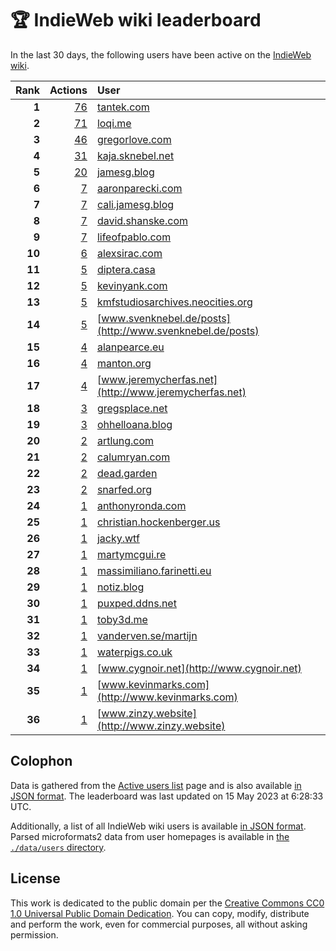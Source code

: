 # 🏆 IndieWeb wiki leaderboard

In the last 30 days, the following users have been active on the [IndieWeb wiki](https://indieweb.org).

| Rank | Actions | User |
|-----:|--------:|:-----|
| **1** | [76](https://indieweb.org/Special:Contributions/Tantek.com) | [tantek.com](http://tantek.com) |
| **2** | [71](https://indieweb.org/Special:Contributions/Loqi.me) | [loqi.me](http://loqi.me) |
| **3** | [46](https://indieweb.org/Special:Contributions/Gregorlove.com) | [gregorlove.com](http://gregorlove.com) |
| **4** | [31](https://indieweb.org/Special:Contributions/Kaja.sknebel.net) | [kaja.sknebel.net](http://kaja.sknebel.net) |
| **5** | [20](https://indieweb.org/Special:Contributions/Jamesg.blog) | [jamesg.blog](http://jamesg.blog) |
| **6** | [7](https://indieweb.org/Special:Contributions/Aaronparecki.com) | [aaronparecki.com](http://aaronparecki.com) |
| **7** | [7](https://indieweb.org/Special:Contributions/Cali.jamesg.blog) | [cali.jamesg.blog](http://cali.jamesg.blog) |
| **8** | [7](https://indieweb.org/Special:Contributions/David.shanske.com) | [david.shanske.com](http://david.shanske.com) |
| **9** | [7](https://indieweb.org/Special:Contributions/Lifeofpablo.com) | [lifeofpablo.com](http://lifeofpablo.com) |
| **10** | [6](https://indieweb.org/Special:Contributions/Alexsirac.com) | [alexsirac.com](http://alexsirac.com) |
| **11** | [5](https://indieweb.org/Special:Contributions/Diptera.casa) | [diptera.casa](http://diptera.casa) |
| **12** | [5](https://indieweb.org/Special:Contributions/Kevinyank.com) | [kevinyank.com](http://kevinyank.com) |
| **13** | [5](https://indieweb.org/Special:Contributions/Kmfstudiosarchives.neocities.org) | [kmfstudiosarchives.neocities.org](http://kmfstudiosarchives.neocities.org) |
| **14** | [5](https://indieweb.org/Special:Contributions/Www.svenknebel.de_posts) | [www.svenknebel.de/posts](http://www.svenknebel.de/posts) |
| **15** | [4](https://indieweb.org/Special:Contributions/Alanpearce.eu) | [alanpearce.eu](http://alanpearce.eu) |
| **16** | [4](https://indieweb.org/Special:Contributions/Manton.org) | [manton.org](http://manton.org) |
| **17** | [4](https://indieweb.org/Special:Contributions/Www.jeremycherfas.net) | [www.jeremycherfas.net](http://www.jeremycherfas.net) |
| **18** | [3](https://indieweb.org/Special:Contributions/Gregsplace.net) | [gregsplace.net](http://gregsplace.net) |
| **19** | [3](https://indieweb.org/Special:Contributions/Ohhelloana.blog) | [ohhelloana.blog](http://ohhelloana.blog) |
| **20** | [2](https://indieweb.org/Special:Contributions/Artlung.com) | [artlung.com](http://artlung.com) |
| **21** | [2](https://indieweb.org/Special:Contributions/Calumryan.com) | [calumryan.com](http://calumryan.com) |
| **22** | [2](https://indieweb.org/Special:Contributions/Dead.garden) | [dead.garden](http://dead.garden) |
| **23** | [2](https://indieweb.org/Special:Contributions/Snarfed.org) | [snarfed.org](http://snarfed.org) |
| **24** | [1](https://indieweb.org/Special:Contributions/Anthonyronda.com) | [anthonyronda.com](http://anthonyronda.com) |
| **25** | [1](https://indieweb.org/Special:Contributions/Christian.hockenberger.us) | [christian.hockenberger.us](http://christian.hockenberger.us) |
| **26** | [1](https://indieweb.org/Special:Contributions/Jacky.wtf) | [jacky.wtf](http://jacky.wtf) |
| **27** | [1](https://indieweb.org/Special:Contributions/Martymcgui.re) | [martymcgui.re](http://martymcgui.re) |
| **28** | [1](https://indieweb.org/Special:Contributions/Massimiliano.farinetti.eu) | [massimiliano.farinetti.eu](http://massimiliano.farinetti.eu) |
| **29** | [1](https://indieweb.org/Special:Contributions/Notiz.blog) | [notiz.blog](http://notiz.blog) |
| **30** | [1](https://indieweb.org/Special:Contributions/Puxped.ddns.net) | [puxped.ddns.net](http://puxped.ddns.net) |
| **31** | [1](https://indieweb.org/Special:Contributions/Toby3d.me) | [toby3d.me](http://toby3d.me) |
| **32** | [1](https://indieweb.org/Special:Contributions/Vanderven.se_martijn) | [vanderven.se/martijn](http://vanderven.se/martijn) |
| **33** | [1](https://indieweb.org/Special:Contributions/Waterpigs.co.uk) | [waterpigs.co.uk](http://waterpigs.co.uk) |
| **34** | [1](https://indieweb.org/Special:Contributions/Www.cygnoir.net) | [www.cygnoir.net](http://www.cygnoir.net) |
| **35** | [1](https://indieweb.org/Special:Contributions/Www.kevinmarks.com) | [www.kevinmarks.com](http://www.kevinmarks.com) |
| **36** | [1](https://indieweb.org/Special:Contributions/Www.zinzy.website) | [www.zinzy.website](http://www.zinzy.website) |


## Colophon

Data is gathered from the [Active users list](https://indieweb.org/Special:ActiveUsers) page and is also available [in JSON format](https://github.com/jgarber623/indieweb-wiki-leaderboard/blob/main/data/leaderboard.json). The leaderboard was last updated on 15 May 2023 at 6:28:33 UTC.

Additionally, a list of all IndieWeb wiki users is available [in JSON format](https://github.com/jgarber623/indieweb-wiki-leaderboard/blob/main/data/users.json). Parsed microformats2 data from user homepages is available in [the `./data/users` directory](https://github.com/jgarber623/indieweb-wiki-leaderboard/blob/main/data/users).

## License

This work is dedicated to the public domain per the [Creative Commons CC0 1.0 Universal Public Domain Dedication](https://creativecommons.org/publicdomain/zero/1.0/). You can copy, modify, distribute and perform the work, even for commercial purposes, all without asking permission.

